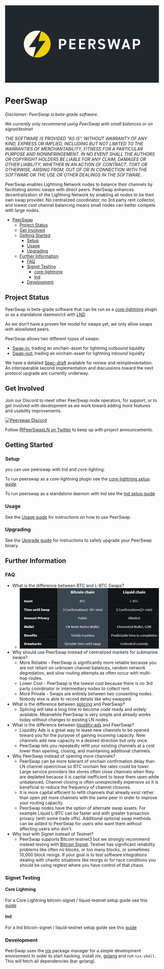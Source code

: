 ![peerswap logo](./docs/img/peerswap-logo.png)
# PeerSwap

*Disclaimer: PeerSwap is beta-grade software.*

*We currently only recommend using PeerSwap with small balances or on signet/testnet*

*THE SOFTWARE IS PROVIDED "AS IS", WITHOUT WARRANTY OF ANY KIND, EXPRESS OR
IMPLIED, INCLUDING BUT NOT LIMITED TO THE WARRANTIES OF MERCHANTABILITY,
FITNESS FOR A PARTICULAR PURPOSE AND NONINFRINGEMENT. IN NO EVENT SHALL THE
AUTHORS OR COPYRIGHT HOLDERS BE LIABLE FOR ANY CLAIM, DAMAGES OR OTHER
LIABILITY, WHETHER IN AN ACTION OF CONTRACT, TORT OR OTHERWISE, ARISING FROM,
OUT OF OR IN CONNECTION WITH THE SOFTWARE OR THE USE OR OTHER DEALINGS IN THE
SOFTWARE.*

PeerSwap enables Lightning Network nodes to balance their channels by facilitating atomic swaps with direct peers. PeerSwap enhances decentralization of the Lightning Network by enabling all nodes to be their own swap provider. No centralized coordinator, no 3rd party rent collector, and lowest cost channel balancing means small nodes can better compete with large nodes.

- [PeerSwap](#peerswap)
  - [Project Status](#project-status)
  - [Get Involved](#get-involved)
  - [Getting Started](#getting-started)
    - [Setup](#setup)
    - [Usage](#usage)
    - [Upgrading](#upgrading)
  - [Further Information](#further-information)
    - [FAQ](#faq)
    - [Signet Testing](#signet-testing)
      - [core-lightning](#core-lightning)
      - [lnd](#lnd)
    - [Development](#development)

## Project Status

PeerSwap is beta-grade software that can be run as a [core-lightning](https://github.com/ElementsProject/lightning) plugin or as a standalone daemon/cli with [LND](https://github.com/lightningnetwork/lnd)

As we don't have a proven fee model for swaps yet, we only allow swaps with allowlisted peers.

PeerSwap allows two different types of swaps:

- [Swap-in:](./docs/peer-protocol.md#summary) trading an onchain-asset for lightning outbound liquidity
- [Swap-out:](./docs/peer-protocol.md#summary-1) trading an onchain-asset for lightning inbound liquidity

We have a detailed [Spec-draft](./docs/peer-protocol.md) available for review and reimplementation. An interoperable second implementation and discussions toward the next protocol upgrade are currently underway.

## Get Involved
Join our Discord to meet other PeerSwap node operators, for support, or to get involved with development as we work toward adding more features and usability improvements.

<a href="https://discord.gg/wpNv3PG8G2" rel="some text">![Peerswap Discord](https://discordapp.com/api/guilds/905126649224388629/widget.png?style=banner2)</a>

Follow <a href="https://twitter.com/PeerswapLN">@PeerSwapLN on Twitter</a> to keep up with project announcements.

## Getting Started

### Setup
you can use peerswap with lnd and core-lighting:

To run peerswap as a core-lightning plugin see the [core-lightning setup guide](./docs/setup_cln.md)

To run peerswap as a standalone daemon with lnd see the [lnd setup guide](./docs/setup_lnd.md)


### Usage

See the [Usage guide](./docs/usage.md) for instructions on how to use PeerSwap.

### Upgrading
See the [Upgrade guide](./docs/upgrade.md) for instructions to safely upgrade your PeerSwap binary.


## Further Information
### FAQ

* What is the difference between BTC and L-BTC Swaps?
  * ![btc vs l-btc](./docs/img/btc_lbtc.png)
* Why should use PeerSwap instead of centralized markets for submarine swaps?
  * More Reliable - PeerSwap is significantly more reliable because you are not reliant on unknown channel balances, random network degredation, and slow routing attempts as often occur with multi-hop routes.
  * Lower Cost - PeerSwap is the lowest cost because there is no 3rd party coordinator or intermediary nodes to collect rent.
  * More Private - Swaps are entirely between two consenting nodes. Nobody else is able to record details like who swapped.
* What is the difference between [splicing](https://github.com/lightning/bolts/pull/863) and PeerSwap?
  * Splicing will take a long time to become code ready and widely available. Meanwhile PeerSwap is very simple and already works today without changes to existing LN nodes.
* What is the difference between [liquidity-ads](https://github.com/lightning/bolts/pull/878) and PeerSwap?
  * Liquidity Ads is a great way to lease new channels to be opened toward you for the purpose of gaining incoming capacity. New channels add new capacity in a desired direction but only once.
  * PeerSwap lets you repeatedly refill your existing channels at a cost lower than opening, closing, and maintaining additional channels.
* Why PeerSwap instead of opening more channels?
  * PeerSwap can be more tolerant of onchain confirmation delay than LN channel open/close so BTC onchain fee rates could be lower. Large service providers like stores often close channels when they are depleted because it is capital inefficient to leave them open while unbalanced. Channel closing is often unexpectedly expensive so it is beneficial to reduce the frequency of channel closures.
  * It is more capital efficient to refill channels that already exist rather than open yet more channels with the same peer in order to improve your routing capacity.
  * PeerSwap nodes have the option of alternate swap assets. For example Liquid L-BTC can be faster and with greater transaction privacy (with some trade offs). Additional optional swap methods can be added to PeerSwap for users who want them without affecting users who don't.
* Why test with Signet instead of Testnet?
  * PeerSwap supports Bitcoin testnet3 but we strongly recommend instead testing with [Bitcoin Signet](https://en.bitcoin.it/wiki/Signet). Testnet has significant reliability problems like often no blocks, or too many blocks, or sometimes 10,000 block reorgs. If your goal is to test software integrations dealing with chaotic situations like reorgs or for race conditions you should be using regtest where you have control of that chaos.

### Signet Testing

#### Core Lightning
For a Core Lightning bitcoin-signet / liquid-testnet setup guide see this [guide](./docs/signetguide_cln.md)

#### lnd
For a lnd bitcoin-signet / liquid-testnet setup guide see this [guide](./docs/signetguide_lnd.md)

### Development

PeerSwap uses the [nix](https://nixos.org/download.html) package manager for a simple development environment
In order to start hacking, install nix, [golang](https://golang.org/doc/install) and run `nix-shell`. This will fetch all dependencies (bar golang).
